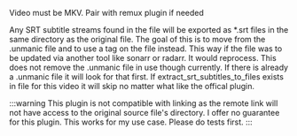 Video must be MKV. Pair with remux plugin if needed

Any SRT subtitle streams found in the file will be exported as *.srt files in the same directory as the original file.
The goal of this is to move from the .unmanic file and to use a tag on the file instead. This way if the file was to be updated
via another tool like sonarr or radarr. It would reprocess. This does not remove the .unmanic file in use though currently. 
If there is already a .unmanic file it will look for that first. If extract_srt_subtitles_to_files exists in file for this
video it will skip no matter what like the offical plugin.

:::warning
This plugin is not compatible with linking as the remote link will not have access to the original source file's directory.
I offer no guarantee for this plugin. This works for my use case. Please do tests first.
:::
